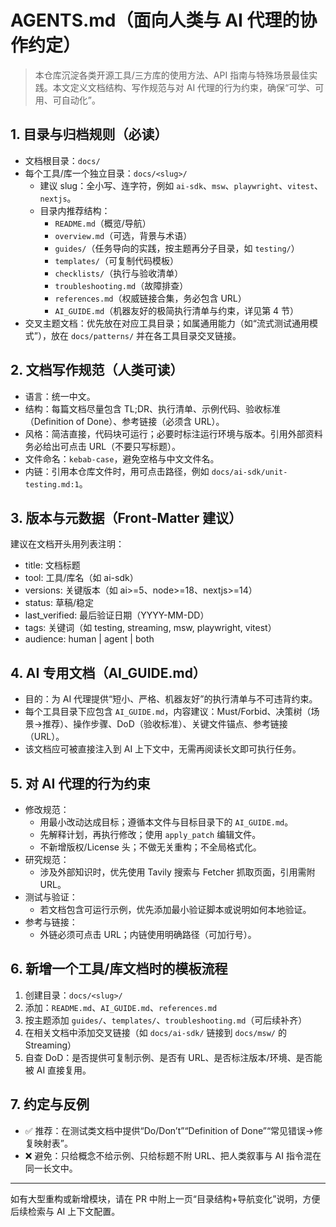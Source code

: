 # AGENTS.md（面向人类与 AI 代理的协作约定）

> 本仓库沉淀各类开源工具/三方库的使用方法、API 指南与特殊场景最佳实践。本文定义文档结构、写作规范与对 AI 代理的行为约束，确保“可学、可用、可自动化”。

## 1. 目录与归档规则（必读）

- 文档根目录：`docs/`
- 每个工具/库一个独立目录：`docs/<slug>/`
  - 建议 slug：全小写、连字符，例如 `ai-sdk`、`msw`、`playwright`、`vitest`、`nextjs`。
  - 目录内推荐结构：
    - `README.md`（概览/导航）
    - `overview.md`（可选，背景与术语）
    - `guides/`（任务导向的实践，按主题再分子目录，如 `testing/`）
    - `templates/`（可复制代码模板）
    - `checklists/`（执行与验收清单）
    - `troubleshooting.md`（故障排查）
    - `references.md`（权威链接合集，务必包含 URL）
    - `AI_GUIDE.md`（机器友好的极简执行清单与约束，详见第 4 节）
- 交叉主题文档：优先放在对应工具目录；如属通用能力（如“流式测试通用模式”），放在 `docs/patterns/` 并在各工具目录交叉链接。

## 2. 文档写作规范（人类可读）

- 语言：统一中文。
- 结构：每篇文档尽量包含 TL;DR、执行清单、示例代码、验收标准（Definition of Done）、参考链接（必须含 URL）。
- 风格：简洁直接，代码块可运行；必要时标注运行环境与版本。引用外部资料务必给出可点击 URL（不要只写标题）。
- 文件命名：`kebab-case`，避免空格与中文文件名。
- 内链：引用本仓库文件时，用可点击路径，例如 `docs/ai-sdk/unit-testing.md:1`。

## 3. 版本与元数据（Front‑Matter 建议）

建议在文档开头用列表注明：

- title: 文档标题
- tool: 工具/库名（如 ai-sdk）
- versions: 关键版本（如 ai>=5、node>=18、nextjs>=14）
- status: 草稿/稳定
- last_verified: 最后验证日期（YYYY-MM-DD）
- tags: 关键词（如 testing, streaming, msw, playwright, vitest）
- audience: human | agent | both

## 4. AI 专用文档（AI_GUIDE.md）

- 目的：为 AI 代理提供“短小、严格、机器友好”的执行清单与不可违背约束。
- 每个工具目录下应包含 `AI_GUIDE.md`，内容建议：Must/Forbid、决策树（场景→推荐）、操作步骤、DoD（验收标准）、关键文件锚点、参考链接（URL）。
- 该文档应可被直接注入到 AI 上下文中，无需再阅读长文即可执行任务。

## 5. 对 AI 代理的行为约束

- 修改规范：
  - 用最小改动达成目标；遵循本文件与目标目录下的 `AI_GUIDE.md`。
  - 先解释计划，再执行修改；使用 `apply_patch` 编辑文件。
  - 不新增版权/License 头；不做无关重构；不全局格式化。
- 研究规范：
  - 涉及外部知识时，优先使用 Tavily 搜索与 Fetcher 抓取页面，引用需附 URL。
- 测试与验证：
  - 若文档包含可运行示例，优先添加最小验证脚本或说明如何本地验证。
- 参考与链接：
  - 外链必须可点击 URL；内链使用明确路径（可加行号）。

## 6. 新增一个工具/库文档时的模板流程

1) 创建目录：`docs/<slug>/`
2) 添加：`README.md`、`AI_GUIDE.md`、`references.md`
3) 按主题添加 `guides/`、`templates/`、`troubleshooting.md`（可后续补齐）
4) 在相关文档中添加交叉链接（如 `docs/ai-sdk/` 链接到 `docs/msw/` 的 Streaming）
5) 自查 DoD：是否提供可复制示例、是否有 URL、是否标注版本/环境、是否能被 AI 直接复用。

## 7. 约定与反例

- ✅ 推荐：在测试类文档中提供“Do/Don’t”“Definition of Done”“常见错误→修复映射表”。
- ❌ 避免：只给概念不给示例、只给标题不附 URL、把人类叙事与 AI 指令混在同一长文中。

---

如有大型重构或新增模块，请在 PR 中附上一页“目录结构+导航变化”说明，方便后续检索与 AI 上下文配置。

